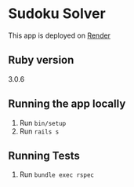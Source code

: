 # Sudoku Solver

This app is deployed on [Render](https://sudokusolver-kte4.onrender.com/)

## Ruby version

3.0.6

## Running the app locally

1. Run `bin/setup`
2. Run `rails s`

## Running Tests

1. Run `bundle exec rspec`

